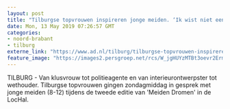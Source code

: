 ```yaml
---
layout: post
title: "Tilburgse topvrouwen inspireren jonge meiden. ‘Ik wist niet eens dat dit beroep bestond!’"
date: Mon, 13 May 2019 07:26:57 GMT
categories: 
- noord-brabant 
- tilburg 
externe_link: "https://www.ad.nl/tilburg/tilburgse-topvrouwen-inspireren-jonge-meiden-ik-wist-niet-eens-dat-dit-beroep-bestond~aef6e27b/"
feature_image: "https://images2.persgroep.net/rcs/W_jgHUYzMTBt3oevr2ErmlA9oAU/diocontent/148131529/_fitwidth/400/?appId=21791a8992982cd8da851550a453bd7f&quality=0.7"
---
```


TILBURG - Van klusvrouw tot politieagente en van interieurontwerpster tot wethouder. Tilburgse topvrouwen gingen zondagmiddag in gesprek met jonge meiden (8-12) tijdens de tweede editie van 'Meiden Dromen' in de LocHal.
